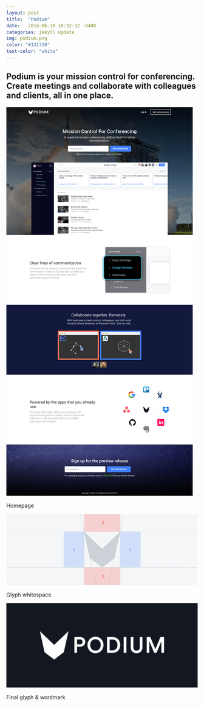 ```yaml
---
layout: post
title:  "Podium"
date:   2016-06-18 18:32:32 -0400
categories: jekyll update
img: podium.png
color: "#131720"
text-color: "white"
---
```

## Podium is your mission control for conferencing. Create meetings and collaborate with colleagues and clients, all in one place.

![podium landing](/img/podium-landing.png)

<div class="caption">Homepage</div>

![podium wirefram](/img/podium-wireframe.png)

<div class="caption">Glyph whitespace</div>

![podium wordmark](/img/podium-wordmark.png)

<div class="caption">Final glyph & wordmark</div>
